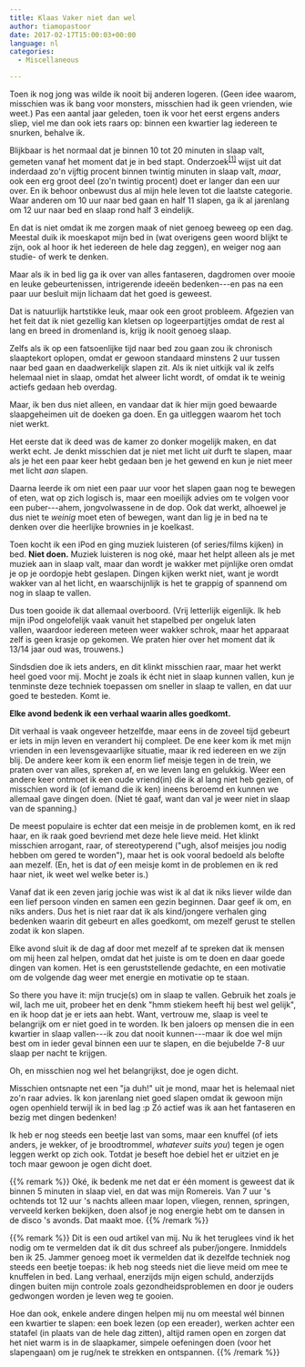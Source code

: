 ```yaml
---
title: Klaas Vaker niet dan wel
author: tiamopastoor
date: 2017-02-17T15:00:03+00:00
language: nl
categories:
  - Miscellaneous

---
```

Toen ik nog jong was wilde ik nooit bij anderen logeren. (Geen idee waarom, misschien was ik bang voor monsters, misschien had ik geen vrienden, wie weet.) Pas een aantal jaar geleden, toen ik voor het eerst ergens anders sliep, viel me dan ook iets raars op: binnen een kwartier lag iedereen te snurken, behalve ik.

Blijkbaar is het normaal dat je binnen 10 tot 20 minuten in slaap valt, gemeten vanaf het moment dat je in bed stapt. Onderzoek<sup>[[1]](https://wwwn.cdc.gov/Nchs/Nhanes/2007-2008/SLQ_E.htm)</sup> wijst uit dat inderdaad zo'n vijftig procent binnen twintig minuten in slaap valt, _maar_, ook een erg groot deel (zo'n twintig procent) doet er langer dan een uur over. En ik behoor onbewust dus al mijn hele leven tot die laatste categorie. Waar anderen om 10 uur naar bed gaan en half 11 slapen, ga ik al jarenlang om 12 uur naar bed en slaap rond half 3 eindelijk.


En dat is niet omdat ik me zorgen maak of niet genoeg beweeg op een dag. Meestal duik ik moeskapot mijn bed in (wat overigens geen woord blijkt te zijn, ook al hoor ik het iedereen de hele dag zeggen), en weiger nog aan studie- of werk te denken. 

Maar als ik in bed lig ga ik over van alles fantaseren, dagdromen over mooie en leuke gebeurtenissen, intrigerende ideeën bedenken---en pas na een paar uur besluit mijn lichaam dat het goed is geweest.

Dat is natuurlijk hartstikke leuk, maar ook een groot probleem. Afgezien van het feit dat ik niet gezellig kan kletsen op logeerpartijtjes omdat de rest al lang en breed in dromenland is, krijg ik nooit genoeg slaap. 

Zelfs als ik op een fatsoenlijke tijd naar bed zou gaan zou ik chronisch slaaptekort oplopen, omdat er gewoon standaard minstens 2 uur tussen naar bed gaan en daadwerkelijk slapen zit. Als ik niet uitkijk val ik zelfs helemaal niet in slaap, omdat het alweer licht wordt, of omdat ik te weinig actiefs gedaan heb overdag.

Maar, ik ben dus niet alleen, en vandaar dat ik hier mijn goed bewaarde slaapgeheimen uit de doeken ga doen. En ga uitleggen waarom het toch niet werkt.

Het eerste dat ik deed was de kamer zo donker mogelijk maken, en dat werkt echt. Je denkt misschien dat je niet met licht _uit_ durft te slapen, maar als je het een paar keer hebt gedaan ben je het gewend en kun je niet meer met licht _aan_ slapen. 

Daarna leerde ik om niet een paar uur voor het slapen gaan nog te bewegen of eten, wat op zich logisch is, maar een moeilijk advies om te volgen voor een puber---ahem, jongvolwassene in de dop. Ook dat werkt, alhoewel je dus niet te _weinig_ moet eten of bewegen, want dan lig je in bed na te denken over die heerlijke brownies in je koelkast.

Toen kocht ik een iPod en ging muziek luisteren (of series/films kijken) in bed. **Niet doen.** Muziek luisteren is nog oké, maar het helpt alleen als je met muziek aan in slaap valt, maar dan wordt je wakker met pijnlijke oren omdat je op je oordopje hebt geslapen. Dingen kijken werkt niet, want je wordt wakker van al het licht, en waarschijnlijk is het te grappig of spannend om nog in slaap te vallen.

Dus toen gooide ik dat allemaal overboord. (Vrij letterlijk eigenlijk. Ik heb mijn iPod ongelofelijk vaak vanuit het stapelbed per ongeluk laten vallen, waardoor iedereen meteen weer wakker schrok, maar het apparaat zelf is geen krasje op gekomen. We praten hier over het moment dat ik 13/14 jaar oud was, trouwens.)

Sindsdien doe ik iets anders, en dit klinkt misschien raar, maar het werkt heel goed voor mij. Mocht je zoals ik écht niet in slaap kunnen vallen, kun je tenminste deze techniek toepassen om sneller in slaap te vallen, en dat uur goed te besteden. Komt ie.

**Elke avond bedenk ik een verhaal waarin alles goedkomt.**

Dit verhaal is vaak ongeveer hetzelfde, maar eens in de zoveel tijd gebeurt er iets in mijn leven en verandert hij compleet. De ene keer kom ik met mijn vrienden in een levensgevaarlijke situatie, maar ik red iedereen en we zijn blij. De andere keer kom ik een enorm lief meisje tegen in de trein, we praten over van alles, spreken af, en we leven lang en gelukkig. Weer een andere keer ontmoet ik een oude vriend(in) die ik al lang niet heb gezien, of misschien word ik (of iemand die ik ken) ineens beroemd en kunnen we allemaal gave dingen doen. (Niet té gaaf, want dan val je weer niet in slaap van de spanning.)

De meest populaire is echter dat een meisje in de problemen komt, en ik red haar, en ik raak goed bevriend met deze hele lieve meid. Het klinkt misschien arrogant, raar, of stereotyperend ("ugh, alsof meisjes jou nodig hebben om gered te worden"), maar het is ook vooral bedoeld als belofte aan mezelf. (En, het is dat _of_ een meisje komt in de problemen en ik red haar niet, ik weet wel welke beter is.) 

Vanaf dat ik een zeven jarig jochie was wist ik al dat ik niks liever wilde dan een lief persoon vinden en samen een gezin beginnen. Daar geef ik om, en niks anders. Dus het is niet raar dat ik als kind/jongere verhalen ging bedenken waarin dit gebeurt en alles goedkomt, om mezelf gerust te stellen zodat ik kon slapen.

Elke avond sluit ik de dag af door met mezelf af te spreken dat ik mensen om mij heen zal helpen, omdat dat het juiste is om te doen en daar goede dingen van komen. Het is een geruststellende gedachte, en een motivatie om de volgende dag weer met energie en motivatie op te staan.

So there you have it: mijn trucje(s) om in slaap te vallen. Gebruik het zoals je wil, lach me uit, probeer het en denk "hmm stiekem heeft hij best wel gelijk", en ik hoop dat je er iets aan hebt. Want, vertrouw me, slaap is veel te belangrijk om er niet goed in te worden. Ik ben jaloers op mensen die in een kwartier in slaap vallen---ik zou dat nooit kunnen---maar ik doe wel mijn best om in ieder geval binnen een uur te slapen, en die bejubelde 7-8 uur slaap per nacht te krijgen.

Oh, en misschien nog wel het belangrijkst, doe je ogen dicht.

Misschien ontsnapte net een "ja duh!" uit je mond, maar het is helemaal niet zo'n raar advies. Ik kon jarenlang niet goed slapen omdat ik gewoon mijn ogen openhield terwijl ik in bed lag :p Zó actief was ik aan het fantaseren en bezig met dingen bedenken! 

Ik heb er nog steeds een beetje last van soms, maar een knuffel (of iets anders, je wekker, of je broodtrommel, _whatever suits you_) tegen je ogen leggen werkt op zich ook. Totdat je beseft hoe debiel het er uitziet en je toch maar gewoon je ogen dicht doet.

{{% remark %}}
Oké, ik bedenk me net dat er één moment is geweest dat ik binnen 5 minuten in slaap viel, en dat was mijn Romereis. Van 7 uur 's ochtends tot 12 uur 's nachts alleen maar lopen, vliegen, rennen, springen, verveeld kerken bekijken, doen alsof je nog energie hebt om te dansen in de disco 's avonds. Dat maakt moe.
{{% /remark %}}

{{% remark %}}
Dit is een oud artikel van mij. Nu ik het teruglees vind ik het nodig om te vermelden dat ik dit dus schreef als puber/jongere. Inmiddels ben ik 25. Jammer genoeg moet ik vermelden dat ik dezelfde techniek nog steeds een beetje toepas: ik heb nog steeds niet die lieve meid om mee te knuffelen in bed. Lang verhaal, enerzijds mijn eigen schuld, anderzijds dingen buiten mijn controle zoals gezondheidsproblemen en door je ouders gedwongen worden je leven weg te gooien.

Hoe dan ook, enkele andere dingen helpen mij nu om meestal wél binnen een kwartier te slapen: een boek lezen (op een ereader), werken achter een statafel (in plaats van de hele dag zitten), altijd ramen open en zorgen dat het niet warm is in de slaapkamer, simpele oefeningen doen (voor het slapengaan) om je rug/nek te strekken en ontspannen.
{{% /remark %}}